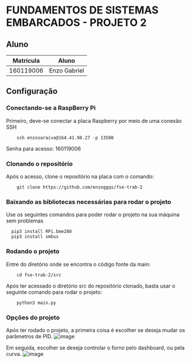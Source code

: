 # FUNDAMENTOS DE SISTEMAS EMBARCADOS - PROJETO 2

## Aluno

|Matrícula | Aluno |
| :--: | :--: |
| 160119006 |  Enzo Gabriel |

## Configuração

### Conectando-se a RaspBerry Pi

Primeiro, deve-se conectar a placa Raspberry por meio de uma conexão SSH

```
    ssh enzosaraiva@164.41.98.27 -p 13508
```

Senha para acesso: 160119006

### Clonando o repositório

Após o acesso, clone o repositório na placa com o comando:

```
    git clone https://github.com/enzoggqs/fse-trab-2
```

### Baixando as bibliotecas necessárias para rodar o projeto
Use os seguintes comandos para poder rodar o projeto na sua máquina sem problemas

```
  pip3 install RPi.bme280
  pip3 install smbus
```

### Rodando o projeto

Entre do diretório onde se encontra o código fonte da main:

```
    cd fse-trab-2/src
```

Após ter acessado o diretório src do repositório clonado, basta usar o seguinte comando para rodar o projeto:
```
    python3 main.py
```

### Opções do projeto

Após ter rodado o projeto, a primeira coisa é escolher se deseja mudar os parâmetros de PID.
![image](https://user-images.githubusercontent.com/38733364/214264835-4fba2060-e332-40b3-a803-3a738875b376.png)

Em seguida, escolher se deseja controlar o forno pelo dashboard, ou pela curva.
![image](https://user-images.githubusercontent.com/38733364/214265050-c4af5e64-07c1-4a44-a1f4-fe4aa3f02ab0.png)
